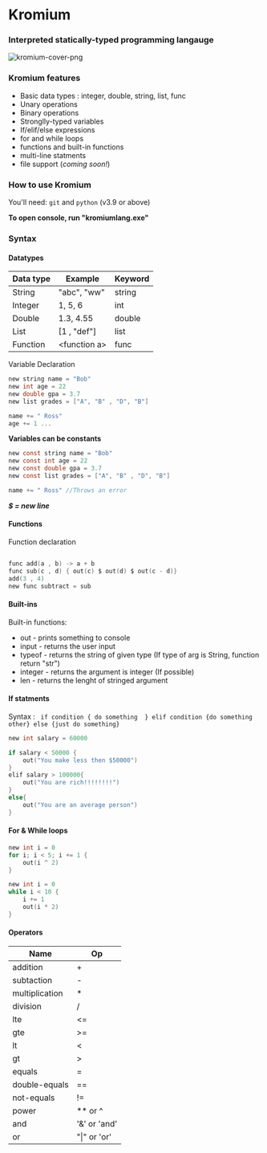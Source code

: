 # Kromium
### Interpreted statically-typed programming langauge

![kromium-cover-png](https://github.com/user-attachments/assets/b14fde76-d28e-4ba0-b6b8-e7c792ed863a)

### Kromium features
- Basic data types : integer, double, string, list, func
- Unary operations
- Binary operations
- Stronglly-typed variables
- If/elif/else expressions
- for and while loops
- functions and built-in functions
- multi-line statments
- file support (*coming soon!*)


### How to use Kromium

You'll need: `git` and `python` (v3.9 or above)

**To open console, run "kromiumlang.exe"**

### Syntax

#### Datatypes

| Data type | Example       | Keyword |
|-----------|---------------|---------|
| String    | "abc", "ww"   | string  |
| Integer   | 1, 5, 6       | int     |
| Double    | 1.3, 4.55     | double  |
| List      | [1 , "def"]   | list    |
| Function  | &lt;function a&gt;| func    |





Variable Declaration
```c
new string name = "Bob"
new int age = 22
new double gpa = 3.7
new list grades = ["A", "B" , "D", "B"]

name += " Ross"
age += 1 ...

```

**Variables can be constants**

```c
new const string name = "Bob"
new const int age = 22
new const double gpa = 3.7
new const list grades = ["A", "B" , "D", "B"]

name += " Ross" //Throws an error

```

***$ = new line***


#### Functions
Function declaration

```c

func add(a , b) -> a + b
func sub(c , d) { out(c) $ out(d) $ out(c - d)} 
add(3 , 4)
new func subtract = sub

```

#### Built-ins
Built-in functions:
- out - prints something to console
- input - returns the user input
- typeof - returns the string of given type (If type of arg is String, function return "str")
- integer - returns the argument is integer (If possible)
- len - returns the lenght of stringed argument

#### If statments

Syntax : ``` if condition { do something  } elif condition {do something other} else {just do something}```


```c
new int salary = 60000

if salary < 50000 {
    out("You make less then $50000")
}
elif salary > 100000{
    out("You are rich!!!!!!!!")
}
else{
    out("You are an average person")
}

```

#### For & While loops

```c
new int i = 0
for i; i < 5; i += 1 {
    out(i ^ 2)
}

```

```c 
new int i = 0
while i < 10 {
    i += 1
    out(i * 2)
}

```


#### Operators

|     Name          |      Op     |
|---------------    |-------------|
| addition          | +           |
| subtaction        | -           | 
| multiplication    | *           |
| division          | /           |
| lte               | <=          |
| gte               | >=          |
| lt                | <           |
| gt                | >           |
| equals            | =           |
| double-equals     | ==          |
| not-equals        | !=          |
| power             | ** or ^     |
| and               | '&' or 'and'|
| or                | "\|" or 'or' |
